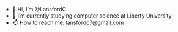 - 👋 Hi, I’m @LansfordC
- 🌱 I’m currently studying computer science at Liberty University
- 📫 How to reach me: lansfordc7@gmail.com

<!---
LansfordC/LansfordC is a ✨ special ✨ repository because its `README.md` (this file) appears on your GitHub profile.
You can click the Preview link to take a look at your changes.
--->
